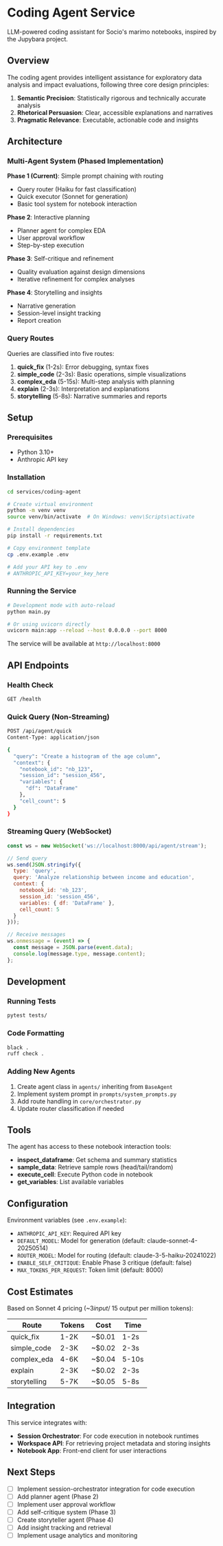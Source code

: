 # Coding Agent Service

LLM-powered coding assistant for Socio's marimo notebooks, inspired by the Jupybara project.

## Overview

The coding agent provides intelligent assistance for exploratory data analysis and impact evaluations, following three core design principles:

1. **Semantic Precision**: Statistically rigorous and technically accurate analysis
2. **Rhetorical Persuasion**: Clear, accessible explanations and narratives
3. **Pragmatic Relevance**: Executable, actionable code and insights

## Architecture

### Multi-Agent System (Phased Implementation)

**Phase 1 (Current)**: Simple prompt chaining with routing
- Query router (Haiku for fast classification)
- Quick executor (Sonnet for generation)
- Basic tool system for notebook interaction

**Phase 2**: Interactive planning
- Planner agent for complex EDA
- User approval workflow
- Step-by-step execution

**Phase 3**: Self-critique and refinement
- Quality evaluation against design dimensions
- Iterative refinement for complex analyses

**Phase 4**: Storytelling and insights
- Narrative generation
- Session-level insight tracking
- Report creation

### Query Routes

Queries are classified into five routes:

1. **quick_fix** (1-2s): Error debugging, syntax fixes
2. **simple_code** (2-3s): Basic operations, simple visualizations
3. **complex_eda** (5-15s): Multi-step analysis with planning
4. **explain** (2-3s): Interpretation and explanations
5. **storytelling** (5-8s): Narrative summaries and reports

## Setup

### Prerequisites

- Python 3.10+
- Anthropic API key

### Installation

```bash
cd services/coding-agent

# Create virtual environment
python -m venv venv
source venv/bin/activate  # On Windows: venv\Scripts\activate

# Install dependencies
pip install -r requirements.txt

# Copy environment template
cp .env.example .env

# Add your API key to .env
# ANTHROPIC_API_KEY=your_key_here
```

### Running the Service

```bash
# Development mode with auto-reload
python main.py

# Or using uvicorn directly
uvicorn main:app --reload --host 0.0.0.0 --port 8000
```

The service will be available at `http://localhost:8000`

## API Endpoints

### Health Check

```bash
GET /health
```

### Quick Query (Non-Streaming)

```bash
POST /api/agent/quick
Content-Type: application/json

{
  "query": "Create a histogram of the age column",
  "context": {
    "notebook_id": "nb_123",
    "session_id": "session_456",
    "variables": {
      "df": "DataFrame"
    },
    "cell_count": 5
  }
}
```

### Streaming Query (WebSocket)

```javascript
const ws = new WebSocket('ws://localhost:8000/api/agent/stream');

// Send query
ws.send(JSON.stringify({
  type: 'query',
  query: 'Analyze relationship between income and education',
  context: {
    notebook_id: 'nb_123',
    session_id: 'session_456',
    variables: { df: 'DataFrame' },
    cell_count: 5
  }
}));

// Receive messages
ws.onmessage = (event) => {
  const message = JSON.parse(event.data);
  console.log(message.type, message.content);
};
```

## Development

### Running Tests

```bash
pytest tests/
```

### Code Formatting

```bash
black .
ruff check .
```

### Adding New Agents

1. Create agent class in `agents/` inheriting from `BaseAgent`
2. Implement system prompt in `prompts/system_prompts.py`
3. Add route handling in `core/orchestrator.py`
4. Update router classification if needed

## Tools

The agent has access to these notebook interaction tools:

- **inspect_dataframe**: Get schema and summary statistics
- **sample_data**: Retrieve sample rows (head/tail/random)
- **execute_cell**: Execute Python code in notebook
- **get_variables**: List available variables

## Configuration

Environment variables (see `.env.example`):

- `ANTHROPIC_API_KEY`: Required API key
- `DEFAULT_MODEL`: Model for generation (default: claude-sonnet-4-20250514)
- `ROUTER_MODEL`: Model for routing (default: claude-3-5-haiku-20241022)
- `ENABLE_SELF_CRITIQUE`: Enable Phase 3 critique (default: false)
- `MAX_TOKENS_PER_REQUEST`: Token limit (default: 8000)

## Cost Estimates

Based on Sonnet 4 pricing (~$3 input / ~$15 output per million tokens):

| Route | Tokens | Cost | Time |
|-------|--------|------|------|
| quick_fix | 1-2K | ~$0.01 | 1-2s |
| simple_code | 2-3K | ~$0.02 | 2-3s |
| complex_eda | 4-6K | ~$0.04 | 5-10s |
| explain | 2-3K | ~$0.02 | 2-3s |
| storytelling | 5-7K | ~$0.05 | 5-8s |

## Integration

This service integrates with:

- **Session Orchestrator**: For code execution in notebook runtimes
- **Workspace API**: For retrieving project metadata and storing insights
- **Notebook App**: Front-end client for user interactions

## Next Steps

- [ ] Implement session-orchestrator integration for code execution
- [ ] Add planner agent (Phase 2)
- [ ] Implement user approval workflow
- [ ] Add self-critique system (Phase 3)
- [ ] Create storyteller agent (Phase 4)
- [ ] Add insight tracking and retrieval
- [ ] Implement usage analytics and monitoring
